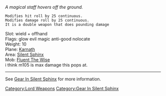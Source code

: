 *A magical staff hovers off the ground.*

`Modifies hit roll by 25 continuous.`  
`Modifies damage roll by 25 continuous.`  
`It is a double weapon that does pounding damage`

Slot: wield + offhand  
Flags: glow evil magic anti-good nolocate  
Weight: 10  
Plane: [Karnath](:Category:Karnath.md "wikilink")  
Area: [Silent Sphinx](:Category:Silent_Sphinx.md "wikilink")  
Mob: [Fluent The Wise](Fluent_The_Wise "wikilink")  
i think m105 is max damage this pops at.

------------------------------------------------------------------------

See [Gear In Silent
Sphinx](:Category:Gear_In_Silent_Sphinx.md "wikilink") for more
information.

[Category:Lord Weapons](Category:Lord_Weapons "wikilink") [Category:Gear
In Silent Sphinx](Category:Gear_In_Silent_Sphinx "wikilink")
